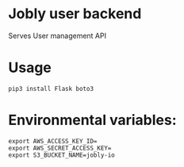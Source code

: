 # Jobly user backend

Serves User management API

# Usage
```
pip3 install Flask boto3
```

# Environmental variables:

```
export AWS_ACCESS_KEY_ID=
export AWS_SECRET_ACCESS_KEY=
export S3_BUCKET_NAME=jobly-io
```

